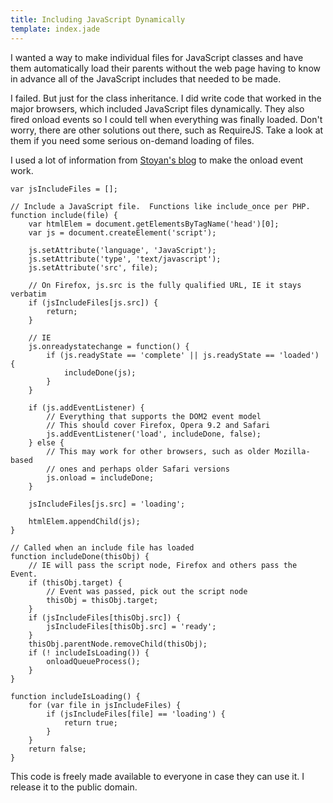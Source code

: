 ```yaml
---
title: Including JavaScript Dynamically
template: index.jade
---
```


I wanted a way to make individual files for JavaScript classes and have them automatically load their parents without the web page having to know in advance all of the JavaScript includes that needed to be made.

I failed.  But just for the class inheritance.  I did write code that worked in the major browsers, which included JavaScript files dynamically.  They also fired onload events so I could tell when everything was finally loaded.  Don't worry, there are other solutions out there, such as RequireJS.  Take a look at them if you need some serious on-demand loading of files.

I used a lot of information from [Stoyan's blog](http://www.phpied.com/javascript-include-ready-onload/) to make the onload event work.

    var jsIncludeFiles = [];

    // Include a JavaScript file.  Functions like include_once per PHP.
    function include(file) {
        var htmlElem = document.getElementsByTagName('head')[0];
        var js = document.createElement('script');

        js.setAttribute('language', 'JavaScript');
        js.setAttribute('type', 'text/javascript');
        js.setAttribute('src', file);

        // On Firefox, js.src is the fully qualified URL, IE it stays verbatim
        if (jsIncludeFiles[js.src]) {
            return;
        }

        // IE
        js.onreadystatechange = function() {
            if (js.readyState == 'complete' || js.readyState == 'loaded') {
                includeDone(js);
            }
        }

        if (js.addEventListener) {
            // Everything that supports the DOM2 event model
            // This should cover Firefox, Opera 9.2 and Safari
            js.addEventListener('load', includeDone, false);
        } else {
            // This may work for other browsers, such as older Mozilla-based
            // ones and perhaps older Safari versions
            js.onload = includeDone;
        }

        jsIncludeFiles[js.src] = 'loading';

        htmlElem.appendChild(js);
    }

    // Called when an include file has loaded
    function includeDone(thisObj) {
        // IE will pass the script node, Firefox and others pass the Event.
        if (thisObj.target) {
            // Event was passed, pick out the script node
            thisObj = thisObj.target;
        }
        if (jsIncludeFiles[thisObj.src]) {
            jsIncludeFiles[thisObj.src] = 'ready';
        }
        thisObj.parentNode.removeChild(thisObj);
        if (! includeIsLoading()) {
            onloadQueueProcess();
        }
    }

    function includeIsLoading() {
        for (var file in jsIncludeFiles) {
            if (jsIncludeFiles[file] == 'loading') {
                return true;
            }
        }
        return false;
    }

This code is freely made available to everyone in case they can use it.  I release it to the public domain.
